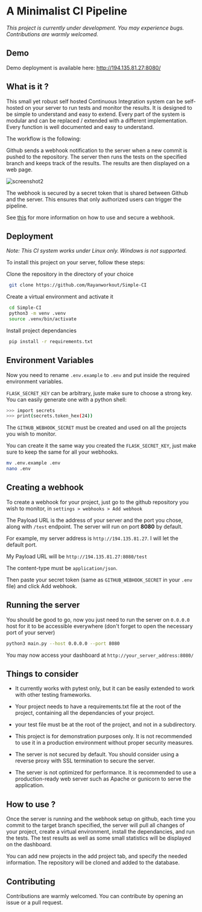 # A Minimalist CI Pipeline

_This project is currently under development. You may experience bugs. Contributions are warmly welcomed._

## Demo

Demo deployment is available here: http://194.135.81.27:8080/

## What is it ?
This small yet robust self hosted Continuous Integration system can be self-hosted on your server to run tests and monitor the results. It is designed to be simple to understand and easy to extend. Every part of the system is modular and can be replaced / extended with a different implementation. Every function is well documented and easy to understand.

The workflow is the following:

Github sends a webhook notification to the server when a new commit is pushed to the repository. The server then runs the tests on the specified branch and keeps track of the results. The results are then displayed on a web page.

![screenshot2](screenshot.png)


The webhook is secured by a secret token that is shared between Github and the server. This ensures that only authorized users can trigger the pipeline.

See [this](https://docs.github.com/en/webhooks/using-webhooks/validating-webhook-deliveries) for more information on how to use and secure a webhook.

## Deployment

_Note: This CI system works under Linux only. Windows is not supported._

To install this project on your server, follow these steps:

Clone the repository in the directory of your choice
```bash
 git clone https://github.com/Rayanworkout/Simple-CI
```

Create a virtual environment and activate it
```bash
 cd Simple-CI
 python3 -m venv .venv
 source .venv/bin/activate
```
Install project dependancies
```bash
 pip install -r requirements.txt
```

## Environment Variables
Now you need to rename `.env.example` to `.env` and put inside the required environment variables.

`FLASK_SECRET_KEY` can be arbitrary, juste make sure to choose a strong key. You can easily generate one with a python shell:

```bash
>>> import secrets
>>> print(secrets.token_hex(24))
```
The `GITHUB_WEBHOOK_SECRET` must be created and used on all the projects you wish to monitor.

You can create it the same way you created the `FLASK_SECRET_KEY`, just make sure to keep the same for all your webhooks.

```bash
mv .env.example .env
nano .env
```

## Creating a webhook
To create a webhook for your project, just go to the github repository you wish to monitor, in `settings > webhooks > Add webhook`

The Payload URL is the address of your server and the port you chose, along with `/test` endpoint. The server will run on port **8080** by default.

For example, my server address is `http://194.135.81.27`. I will let the default port.

My Payload URL will be `http://194.135.81.27:8080/test`

The content-type must be `application/json`.

Then paste your secret token (same as `GITHUB_WEBHOOK_SECRET` in your `.env` file) and click Add webhook.

## Running the server

You should be good to go, now you just need to run the server on `0.0.0.0` host for it to be accessible everywhere (don't forget to open the necessary port of your server)

```bash
python3 main.py --host 0.0.0.0 --port 8080
```

You may now access your dashboard at `http://your_server_address:8080/`


## Things to consider

- It currently works with pytest only, but it can be easily extended to work with other testing frameworks.
- Your project needs to have a requirements.txt file at the root of the project, containing all the dependancies of your project.
- your test file must be at the root of the project, and not in a subdirectory.

- This project is for demonstration purposes only. It is not recommended to use it in a production environment without proper security measures.
- The server is not secured by default. You should consider using a reverse proxy with SSL termination to secure the server.
- The server is not optimized for performance. It is recommended to use a production-ready web server such as Apache or gunicorn to serve the application.



## How to use ?

Once the server is running and the webhook setup on github, each time you commit to the target branch specified, the server will pull all changes of your project, create a virtual environment, install the dependancies, and run the tests. The test results as well as some small statistics will be displayed on the dashboard.

You can add new projects in the add project tab, and specify the needed information. The repository will be cloned and added to the database.


## Contributing

Contributions are warmly welcomed. You can contribute by opening an issue or a pull request.
